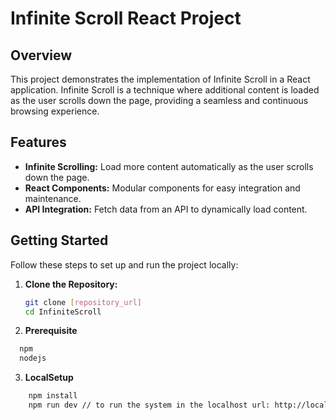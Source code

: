 # Infinite Scroll React Project

## Overview

This project demonstrates the implementation of Infinite Scroll in a React application. Infinite Scroll is a technique where additional content is loaded as the user scrolls down the page, providing a seamless and continuous browsing experience.

## Features

- **Infinite Scrolling:** Load more content automatically as the user scrolls down the page.
- **React Components:** Modular components for easy integration and maintenance.
- **API Integration:** Fetch data from an API to dynamically load content.

## Getting Started

Follow these steps to set up and run the project locally:

1. **Clone the Repository:**

   ```bash
   git clone [repository_url]
   cd InfiniteScroll
   ```

2. **Prerequisite**

```bash
  npm
  nodejs
```

3. **LocalSetup**

```bash
    npm install
    npm run dev // to run the system in the localhost url: http://localhost:5173
```
